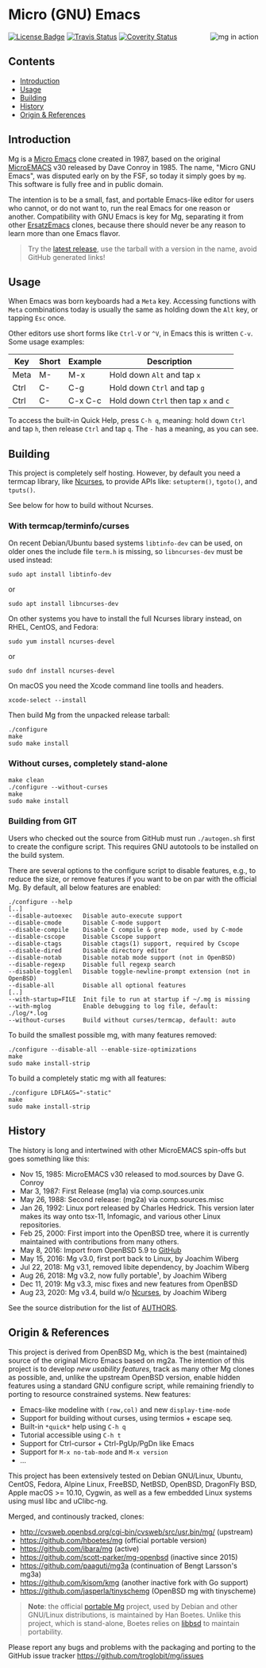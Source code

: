 Micro (GNU) Emacs
=================
[![License Badge][]][License] [![Travis Status][]][Travis] [![Coverity Status]][Coverity Scan]
<img align="right" src="mg.png" title="mg in action">

Contents
--------

* [Introduction](#introduction)
* [Usage](#usage)
* [Building](#building)
* [History](#history)
* [Origin & References](#origin--references)


Introduction
------------

Mg is a [Micro Emacs][] clone created in 1987, based on the original
[MicroEMACS][] v30 released by Dave Conroy in 1985.  The name, "Micro
GNU Emacs", was disputed early on by the FSF, so today it simply goes by
`mg`.  This software is fully free and in public domain.

The intention is to be a small, fast, and portable Emacs-like editor for
users who cannot, or do not want to, run the real Emacs for one reason
or another.  Compatibility with GNU Emacs is key for Mg, separating it
from other [ErsatzEmacs][] clones, because there should never be any
reason to learn more than one Emacs flavor.

> Try the [latest release](https://github.com/troglobit/mg/releases/latest),
> use the tarball with a version in the name, avoid GitHub generated links!


Usage
-----

When Emacs was born keyboards had a `Meta` key.  Accessing functions
with `Meta` combinations today is usually the same as holding down the
`Alt` key, or tapping `Esc` once.

Other editors use short forms like `Ctrl-V` or `^V`, in Emacs this is
written `C-v`.  Some usage examples:

| **Key** | **Short** | **Example** | **Description**                       |
|---------|-----------|-------------|---------------------------------------|
| Meta    | M-        | M-x         | Hold down `Alt` and tap `x`           |
| Ctrl    | C-        | C-g         | Hold down `Ctrl` and tap `g`          |
| Ctrl    | C-        | C-x C-c     | Hold down `Ctrl` then tap `x` and `c` |

To access the built-in Quick Help, press `C-h q`, meaning: hold down
`Ctrl` and tap `h`, then release `Ctrl` and tap `q`.  The `-` has a
meaning, as you can see.


Building
--------

This project is completely self hosting.  However, by default you need a
termcap library, like [Ncurses][], to provide APIs like: `setupterm()`,
`tgoto()`, and `tputs()`.

See below for how to build without Ncurses.


### With termcap/terminfo/curses

On recent Debian/Ubuntu based systems `libtinfo-dev` can be used, on
older ones the include file `term.h` is missing, so `libncurses-dev`
must be used instead:

    sudo apt install libtinfo-dev

or

    sudo apt install libncurses-dev

On other systems you have to install the full Ncurses library instead,
on RHEL, CentOS, and Fedora:

    sudo yum install ncurses-devel

or

    sudo dnf install ncurses-devel

On macOS you need the Xcode command line toolls and headers.

    xcode-select --install

Then build Mg from the unpacked release tarball:

    ./configure
    make
    sudo make install


### Without curses, completely stand-alone

    make clean
    ./configure --without-curses
	make
	sudo make install


### Building from GIT

Users who checked out the source from GitHub must run `./autogen.sh`
first to create the configure script.  This requires GNU autotools to be
installed on the build system.

There are several options to the configure script to disable features,
e.g., to reduce the size, or remove features if you want to be on par
with the official Mg.  By default, all below features are enabled:

    ./configure --help
    [..]
    --disable-autoexec   Disable auto-execute support
    --disable-cmode      Disable C-mode support
    --disable-compile    Disable C compile & grep mode, used by C-mode
    --disable-cscope     Disable Cscope support
    --disable-ctags      Disable ctags(1) support, required by Cscope
    --disable-dired      Disable directory editor
    --disable-notab      Disable notab mode support (not in OpenBSD)
    --disable-regexp     Disable full regexp search
    --disable-togglenl   Disable toggle-newline-prompt extension (not in OpenBSD)
    --disable-all        Disable all optional features
    [..]
    --with-startup=FILE  Init file to run at startup if ~/.mg is missing
    --with-mglog         Enable debugging to log file, default: ./log/*.log
    --without-curses     Build without curses/termcap, default: auto


To build the smallest possible mg, with many features removed:

    ./configure --disable-all --enable-size-optimizations
    make
    sudo make install-strip

To build a completely static mg with all features:

    ./configure LDFLAGS="-static"
    make
    sudo make install-strip


History
-------

The history is long and intertwined with other MicroEMACS spin-offs but
goes something like this:

* Nov 15, 1985: MicroEMACS v30 released to mod.sources by Dave G. Conroy
* Mar  3, 1987: First Release (mg1a) via comp.sources.unix
* May 26, 1988: Second release: (mg2a) via comp.sources.misc
* Jan 26, 1992: Linux port released by Charles Hedrick. This version
  later makes its way onto tsx-11, Infomagic, and various other Linux
  repositories.
* Feb 25, 2000: First import into the OpenBSD tree, where it is
  currently maintained with contributions from many others.
* May  8, 2016: Import from OpenBSD 5.9 to [GitHub][]
* May 15, 2016: Mg v3.0, first port back to Linux, by Joachim Wiberg
* Jul 22, 2018: Mg v3.1, removed libite dependency, by Joachim Wiberg
* Aug 26, 2018: Mg v3.2, now fully portable¹, by Joachim Wiberg
* Dec 11, 2019: Mg v3.3, misc fixes and new features from OpenBSD
* Aug 23, 2020: Mg v3.4, build w/o [Ncurses][], by Joachim Wiberg

See the source distribution for the list of [AUTHORS][].


Origin & References
-------------------

This project is derived from OpenBSD Mg, which is the best (maintained)
source of the original Micro Emacs based on mg2a. The intention of this
project is to develop *new usability features*, track as many other Mg
clones as possible, and, unlike the upstream OpenBSD version, enable
hidden features using a standard GNU configure script, while remaining
friendly to porting to resource constrained systems.  New features:

* Emacs-like modeline with `(row,col)` and new `display-time-mode`
* Support for building without curses, using termios + escape seq.
* Built-in `*quick*` help using `C-h q`
* Tutorial accessible using `C-h t`
* Support for Ctrl-cursor + Ctrl-PgUp/PgDn like Emacs
* Support for `M-x no-tab-mode` and `M-x version`
* ...

This project has been extensively tested on Debian GNU/Linux, Ubuntu,
CentOS, Fedora, Alpine Linux, FreeBSD, NetBSD, OpenBSD, DragonFly BSD,
Apple macOS >= 10.10, Cygwin, as well as a few embedded Linux systems
using musl libc and uClibc-ng.

Merged, and continously tracked, clones:

* http://cvsweb.openbsd.org/cgi-bin/cvsweb/src/usr.bin/mg/ (upstream)
* https://github.com/hboetes/mg (official portable version)
* https://github.com/ibara/mg (active)
* https://github.com/scott-parker/mg-openbsd (inactive since 2015)
* https://github.com/paaguti/mg3a (continuation of Bengt Larsson's mg3a)
* https://github.com/kisom/kmg (another inactive fork with Go support)
* https://github.com/jasperla/tinyschemg (OpenBSD mg with tinyscheme)

> **Note**: the official [portable Mg][] project, used by Debian and
> other GNU/Linux distributions, is maintained by Han Boetes.  Unlike
> this project, which is stand-alone, Boetes relies on [libbsd][] to
> maintain portability.

Please report any bugs and problems with the packaging and porting to
the GitHub issue tracker <https://github.com/troglobit/mg/issues>

[Micro Emacs]:     https://www.emacswiki.org/emacs/MicroEmacs
[MicroEMACS]:      https://github.com/troglobit/MicroEMACS
[ErsatzEmacs]:     https://www.emacswiki.org/emacs/ErsatzEmacs
[portable Mg]:     https://github.com/hboetes/mg
[libbsd]:          https://libbsd.freedesktop.org/wiki/
[Ncurses]:         https://invisible-island.net/ncurses/
[GitHub]:          https://github.com/troglobit/mg
[AUTHORS]:         https://github.com/troglobit/mg/blob/master/AUTHORS
[License]:         http://unlicense.org/
[License Badge]:   https://img.shields.io/badge/license-Unlicense-blue.svg
[Travis]:          https://travis-ci.org/troglobit/mg
[Travis Status]:   https://travis-ci.org/troglobit/mg.png?branch=master
[Coverity Scan]:   https://scan.coverity.com/projects/8859
[Coverity Status]: https://scan.coverity.com/projects/8859/badge.svg

